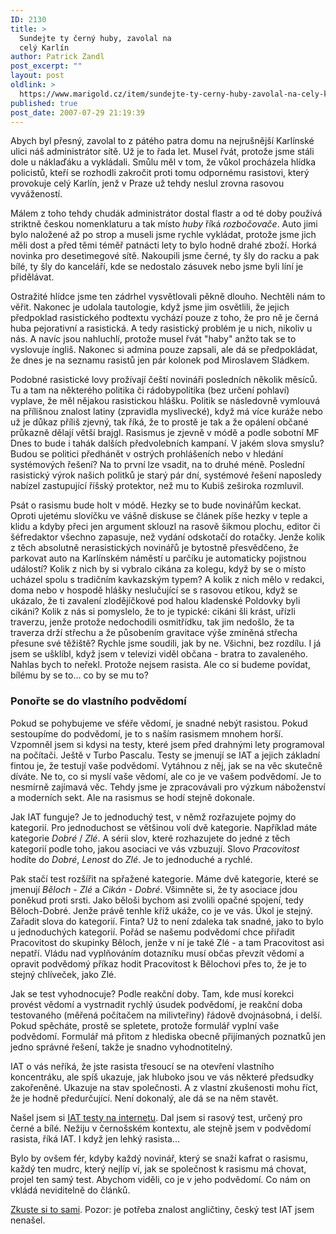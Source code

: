 ```yaml
---
ID: 2130
title: >
  Sundejte ty černý huby, zavolal na
  celý Karlín
author: Patrick Zandl
post_excerpt: ""
layout: post
oldlink: >
  https://www.marigold.cz/item/sundejte-ty-cerny-huby-zavolal-na-cely-karlin
published: true
post_date: 2007-07-29 21:19:39
---
```

Abych byl přesný, zavolal to z pátého patra domu na nejrušnější Karlínské ulici náš administrátor sítě. Už je to řada let. Musel řvát, protože jsme stáli dole u náklaďáku a vykládali. Smůlu měl v tom, že vůkol procházela hlídka policistů, kteří se rozhodli zakročit proti tomu odpornému rasistovi, který provokuje celý Karlín, jenž v Praze už tehdy neslul zrovna rasovou vyvážeností. 

Málem z toho tehdy chudák administrátor dostal flastr a od té doby používá striktně českou nomenklaturu a tak místo <em>huby</em> říká <em>rozbočovače</em>. Auto jimi bylo naložené až po strop a museli jsme rychle vykládat, protože jsme jich měli dost a před těmi téměř patnácti lety to bylo hodně drahé zboží. Horká novinka pro desetimegové sítě. Nakoupili jsme černé, ty šly do racku a pak bílé, ty šly do kanceláří, kde se nedostalo zásuvek nebo jsme byli líní je přidělávat. 

Ostražité hlídce jsme ten zádrhel vysvětlovali pěkně dlouho. Nechtěli nám to věřit. Nakonec je udolala tautologie, když jsme jim osvětlili, že jejich předpoklad rasistického podtextu vychází pouze z toho, že pro ně je černá huba pejorativní a rasistická. A tedy rasistický problém je u nich, nikoliv u nás. A navíc jsou nahluchlí, protože musel řvát "haby" anžto tak se to vyslovuje íngliš. Nakonec si admina pouze zapsali, ale dá se předpokládat, že dnes je na seznamu rasistů jen pár kolonek pod Miroslavem Sládkem. 

Podobné rasistické lovy prožívají čeští novináři posledních několik měsíců. Tu a tam na některého politika či rádobypolitika (bez určení pohlaví) vyplave, že měl nějakou rasistickou hlášku. Politik se následovně vymlouvá na přílišnou znalost latiny (zpravidla myslivecké), když má více kuráže nebo už je důkaz příliš zjevný, tak říká, že to prostě je tak a že opálení občané průkazně dělají větší brajgl. Rasismus je zjevně v módě a podle sobotní MF Dnes to bude i tahák dalších předvolebních kampaní. V jakém slova smyslu? Budou se politici předhánět v ostrých prohlášeních nebo v hledání systémových řešení? Na to první lze vsadit, na to druhé méně. Poslední rasistický výrok našich politků je starý pár dní, systémové řešení naposledy nabízel zastupující říšský protektor, než mu to Kubiš zeširoka rozmluvil. 
<!--more-->

Psát o rasismu bude holt v módě. Hezky se to bude novinářům keckat. Oproti ujetému slovíčku ve vášně diskuse se článek píše hezky v teple a klidu a kdyby přeci jen argument sklouzl na rasově šikmou plochu, editor či šéfredaktor všechno zapasuje, než vydání odskotačí do rotačky. Jenže kolik z těch absolutně nerasistických novinářů je bytostně přesvědčeno, že parkovat auto na Karlínském náměstí u parčíku je automaticky pojistnou událostí? Kolik z nich by si vybralo cikána za kolegu, když by se o místo ucházel spolu s tradičním kavkazským typem? A kolik z nich mělo v redakci, doma nebo v hospodě hlášky neslučující se s rasovou etikou, když se ukázalo, že ti zavalení zlodějíčkové pod halou kladenské Poldovky byli cikáni? Kolik z nás si pomyslelo, že to je typické: cikáni šli krást, uřízli traverzu, jenže protože nedochodili osmitřídku, tak jim nedošlo, že ta traverza drží střechu a že působením gravitace výše zmíněná střecha přesune své těžiště? Rychle jsme soudili, jak by ne. Všichni, bez rozdílu. I já jsem se ušklíbl, když jsem v televizi viděl občana - bratra to zavaleného. Nahlas bych to neřekl. Protože nejsem rasista. Ale co si budeme povídat, bílému by se to... co by se mu to? 

<h3>Ponořte se do vlastního podvědomí</h3>

Pokud se pohybujeme ve sféře vědomí, je snadné nebýt rasistou. Pokud sestoupíme do podvědomí, je to s naším rasismem mnohem horší. Vzpomněl jsem si kdysi na testy, které jsem před drahnými lety programoval na počítači. Ještě v Turbo Pascalu. Testy se jmenují se IAT a jejich základní fintou je, že testují vaše podvědomí. Vytáhnou z něj, jak se na věc skutečně díváte. Ne to, co si myslí vaše vědomí, ale co je ve vašem podvědomí. Je to nesmírně zajímavá věc. Tehdy jsme je zpracovávali pro výzkum náboženství a moderních sekt. Ale na rasismus se hodí stejně dokonale. 

Jak IAT funguje? Je to jednoduchý test, v němž rozřazujete pojmy do kategorií. Pro jednoduchost se většinou volí dvě kategorie. Například máte kategorie <em>Dobré</em> / <em>Zlé</em>. A sérii slov, které rozhazujete do jedné z těch kategorií podle toho, jakou asociaci ve vás vzbuzují. Slovo <em>Pracovitost</em> hodíte do <em>Dobré</em>, <em>Lenost </em>do <em>Zlé</em>. Je to jednoduché a rychlé. 

Pak stačí test rozšířit na spřažené kategorie. Máme dvě kategorie, které se jmenují <em>Běloch - Zlé</em> a <em>Cikán - Dobré</em>. Všimněte si, že ty asociace jdou poněkud proti srsti. Jako běloši bychom asi zvolili opačné spojení, tedy Běloch-Dobré. Jenže právě tenhle kříž ukáže, co je ve vás. Úkol je stejný. Zařadit slova do kategorií. Finta? Už to není zdaleka tak snadné, jako to bylo u jednoduchých kategorií. Pořád se našemu podvědomí chce přiřadit Pracovitost do skupinky Běloch, jenže v ní je také Zlé - a tam Pracovitost asi nepatří. Vládu nad vyplňováním dotazníku musí občas převzít vědomí a opravit podvědomý příkaz hodit Pracovitost k Bělochovi přes to, že je to stejný chlíveček, jako Zlé. 

Jak se test vyhodnocuje? Podle reakční doby. Tam, kde musí korekci provést vědomí a vystrnadit rychlý úsudek podvědomí, je reakční doba testovaného (měřená počítačem na milivteřiny) řádově dvojnásobná, i delší. Pokud spěcháte, prostě se spletete, protože formulář vyplní vaše podvědomí. Formulář má přitom z hlediska obecně přijímaných poznatků jen jedno správné řešení, takže je snadno vyhodnotitelný. 

IAT o vás neříká, že jste rasista třesoucí se na otevření vlastního koncentráku, ale spíš ukazuje, jak hluboko jsou ve vás některé předsudky zakořeněné. Ukazuje na stav společnosti. A z vlastní zkušenosti mohu říct, že je hodně předurčující. Není dokonalý, ale dá se na něm stavět. 

Našel jsem si <a href="https://implicit.harvard.edu/implicit/demo/selectatest.html">IAT testy na internetu</a>. Dal jsem si rasový test, určený pro černé a bílé. Nežiju v černošském kontextu, ale stejně jsem v podvědomí rasista, říká IAT. I když jen lehký rasista... 

Bylo by ovšem fér, kdyby každý novinář, který se snaží kafrat o rasismu, každý ten mudrc, který nejlíp ví, jak se společnost k rasismu má chovat, projel ten samý test. Abychom viděli, co je v jeho podvědomí. Co nám on vkládá neviditelně do článků. 

<a href="https://implicit.harvard.edu/implicit/demo/selectatest.html">Zkuste si to sami</a>. Pozor: je potřeba znalost angličtiny, český test IAT jsem nenašel.